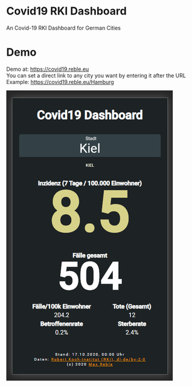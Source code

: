 # Covid19 RKI Dashboard
An Covid-19 RKI Dashboard for German Cities

# Demo

Demo at: https://covid19.reble.eu  
You can set a direct link to any city you want by entering it after the URL  
Example: https://covid19.reble.eu/Hamburg

![Screenshot](https://github.com/maxreb/Covid19Dashboard/blob/main/doc/screenshot.png?raw=true)

